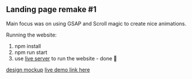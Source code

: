 ## Landing page remake #1

Main focus was on using GSAP and Scroll magic to create nice animations.

Running the website:

 1. npm install
 2. npm run start
 3. use [live server](https://marketplace.visualstudio.com/items?itemName=ritwickdey.LiveServer) to run the website - done 🚀

[design mockup](https://www.dropbox.com/s/kabohcf4ksor0di/Web%20design%20M.xd)
[live demo link here](https://southojere.github.io/website-remakes/html-css-hero-animation/)